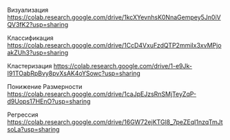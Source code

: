 Визуализация
https://colab.research.google.com/drive/1kcXYevnhsK0NnaGempey5Jn0iVQV3fK2?usp=sharing

Классификация
https://colab.research.google.com/drive/1CcD4VxuFzdQTP2mmiIx3xvMPjoakZUh3?usp=sharing

Кластеризация
https://colab.research.google.com/drive/1-e9Jk-I91TOabRpBvy8pvXsAK4oYSowc?usp=sharing

Понижение Размерности
https://colab.research.google.com/drive/1caJpEJzsRnSMjTeyZqP-d9Uops17HEnO?usp=sharing

Регрессия
https://colab.research.google.com/drive/16GW72ejKTGl8_7peZEqI1nzqTmJtsoLa?usp=sharing
